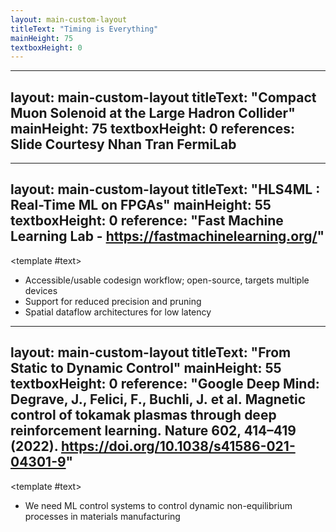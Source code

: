 ```yaml
---
layout: main-custom-layout
titleText: "Timing is Everything"
mainHeight: 75
textboxHeight: 0
---
```


<CrossfadeImages :images="[
    'fastml/superbowl-superbowllii.gif',
    'fastml/saquon-saquon-barkley.gif',
    ]" class="w-[200%] h-[200%] object-cover" />

---
layout: main-custom-layout
titleText: "Compact Muon Solenoid at the Large Hadron Collider"
mainHeight: 75
textboxHeight: 0
references: Slide Courtesy Nhan Tran FermiLab
---

<CrossfadeImages :images="[
    'fastml/CMS-m1.png',
    'fastml/CMS.png',
    ]"/>

---
layout: main-custom-layout
titleText: "HLS4ML : Real-Time ML on FPGAs"
mainHeight: 55
textboxHeight: 0
reference: "Fast Machine Learning Lab - https://fastmachinelearning.org/"
---

<CrossfadeImages :images="[
    'fastml/hls4ml.jpg',
    ]"/>

<template #text>
  <div class="text-left">
    <ul class="list-disc pl-4">
      <li>Accessible/usable codesign workflow; open-source, targets multiple devices</li>
      <li>Support for reduced precision and pruning</li>
      <li>Spatial dataflow architectures for low latency</li>
    </ul>
  </div>
</template>

---
layout: main-custom-layout
titleText: "From Static to Dynamic Control"
mainHeight: 55
textboxHeight: 0
reference: "Google Deep Mind: Degrave, J., Felici, F., Buchli, J. et al. Magnetic control of tokamak plasmas through deep reinforcement learning. Nature 602, 414–419 (2022). https://doi.org/10.1038/s41586-021-04301-9"
---

<CrossfadeImages :images="[
    'fastml/plasma-control.gif',
    ]"/>

<template #text>
  <div class="text-left">
    <ul class="list-disc pl-4">
      <li> We need ML control systems to control dynamic non-equilibrium processes in materials manufacturing</li>
    </ul>
  </div>
</template>
